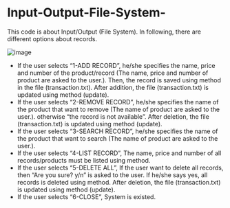 # Input-Output-File-System-
This code is about Input/Output (File System). In following, there are different options about records.

![image](https://user-images.githubusercontent.com/42895382/148624721-f2c83a2f-67c3-46e7-a67a-d83678796208.png)

- If the user selects “1-ADD RECORD”, he/she specifies the name, price and number of the product/record (The name, price and number of product are asked to the user.). Then, the record is saved using method in the file (transaction.txt). After addition, the file (transaction.txt) is updated using method (update).
- If the user selects “2-REMOVE RECORD”, he/she specifies the name of the product that want to remove (The name of product are asked to the user.). otherwise “the record is not available”. After deletion, the file (transaction.txt) is updated using method (update).
- If the user selects “3-SEARCH RECORD”, he/she specifies the name of the product that want to search (The name of product are asked to the user.).
- If the user selects “4-LIST RECORD”, The name, price and number of all records/products must be listed using method.
- If the user selects “5-DELETE ALL”, If the user want to delete all records, then “Are you sure? y/n” is asked to the user. If he/she says yes, all records is deleted using method. After deletion, the file (transaction.txt) is updated using method (update).
- If the user selects “6-CLOSE”, System is existed.
